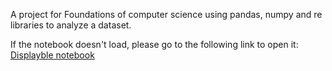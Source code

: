 A project for Foundations of computer science using pandas, numpy and re libraries to analyze a dataset.

If the notebook doesn't load, please go to the following link to open it: <a href="https://nbviewer.jupyter.org/github/imf26/Data-Science/blob/main/Foundations_cs/FOCS.ipynb">Displayble notebook</a>


